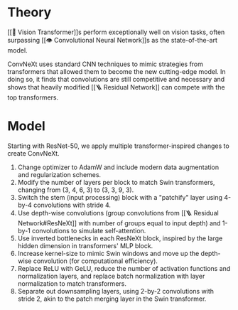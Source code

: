 # Theory
[[🦿 Vision Transformer]]s perform exceptionally well on vision tasks, often surpassing [[👁️ Convolutional Neural Network]]s as the state-of-the-art model.

ConvNeXt uses standard CNN techniques to mimic strategies from transformers that allowed them to become the new cutting-edge model. In doing so, it finds that convolutions are still competitive and necessary and shows that heavily modified [[🪜 Residual Network]] can compete with the top transformers.

# Model
Starting with ResNet-50, we apply multiple transformer-inspired changes to create ConvNeXt.
1. Change optimizer to AdamW and include modern data augmentation and regularization schemes.
2. Modify the number of layers per block to match Swin transformers, changing from (3, 4, 6, 3) to (3, 3, 9, 3).
3. Switch the stem (input processing) block with a "patchify" layer using 4-by-4 convolutions with stride 4.
4. Use depth-wise convolutions (group convolutions from [[🪜 Residual Network#ResNeXt]] with number of groups equal to input depth) and 1-by-1 convolutions to simulate self-attention.
5. Use inverted bottlenecks in each ResNeXt block, inspired by the large hidden dimension in transformers' MLP block.
6. Increase kernel-size to mimic Swin windows and move up the depth-wise convolution (for computational efficiency).
7. Replace ReLU with GeLU, reduce the number of activation functions and normalization layers, and replace batch normalization with layer normalization to match transformers.
8. Separate out downsampling layers, using 2-by-2 convolutions with stride 2, akin to the patch merging layer in the Swin transformer.